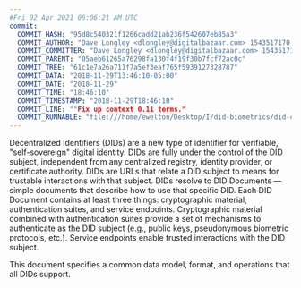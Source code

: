 ```yaml
---
#Fri 02 Apr 2021 06:06:21 AM UTC
commit:
  COMMIT_HASH: "95d8c540321f1266cadd21ab236f542607eb85a3"
  COMMIT_AUTHOR: "Dave Longley <dlongley@digitalbazaar.com> 1543517170 -0500"
  COMMIT_COMMITTER: "Dave Longley <dlongley@digitalbazaar.com> 1543517170 -0500"
  COMMIT_PARENT: "05aeb61265a76298fa130f4f19f30b7fcf72ac0c"
  COMMIT_TREE: "61c1e7a26a711f7a5ef3eaf765f5939127328787"
  COMMIT_DATA: "2018-11-29T13:46:10-05:00"
  COMMIT_DATE: "2018-11-29"
  COMMIT_TIME: "18:46:10"
  COMMIT_TIMESTAMP: "2018-11-29T18:46:10"
  COMMIT_LINE: ""Fix up context 0.11 terms."
  COMMIT_RUNNABLE: "file:///home/ewelton/Desktop/I/did-biometrics/did-core-dataset/analysis/gitinfo/95d8c540321f1266cadd21ab236f542607eb85a3/snapshot/index.html"
---
```


<section id="abstract">
<p>
Decentralized Identifiers (DIDs) are a new type of identifier for
verifiable, "self-sovereign" digital identity. DIDs are fully under the
control of the DID subject, independent from any centralized registry,
identity provider, or certificate authority. DIDs are URLs that relate
a DID subject to means for trustable interactions with that subject.
DIDs resolve to DID Documents — simple documents that describe how to
use that specific DID. Each DID Document contains at least three
things: cryptographic material, authentication suites, and service
endpoints. Cryptographic material combined with authentication suites
provide a set of mechanisms to authenticate as the DID subject (e.g.,
public keys, pseudonymous biometric protocols, etc.). Service endpoints
enable trusted interactions with the DID subject.
    </p>
<p>
This document specifies a common data model, format, and operations
that all DIDs support.
    </p>
</section>
